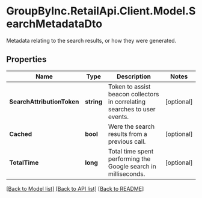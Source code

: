 # GroupByInc.RetailApi.Client.Model.SearchMetadataDto
Metadata relating to the search results, or how they were generated.

## Properties

Name | Type | Description | Notes
------------ | ------------- | ------------- | -------------
**SearchAttributionToken** | **string** | Token to assist beacon collectors in correlating searches to user events. | [optional] 
**Cached** | **bool** | Were the search results from a previous call. | [optional] 
**TotalTime** | **long** | Total time spent performing the Google search in milliseconds. | [optional] 

[[Back to Model list]](../README.md#documentation-for-models) [[Back to API list]](../README.md#documentation-for-api-endpoints) [[Back to README]](../README.md)

